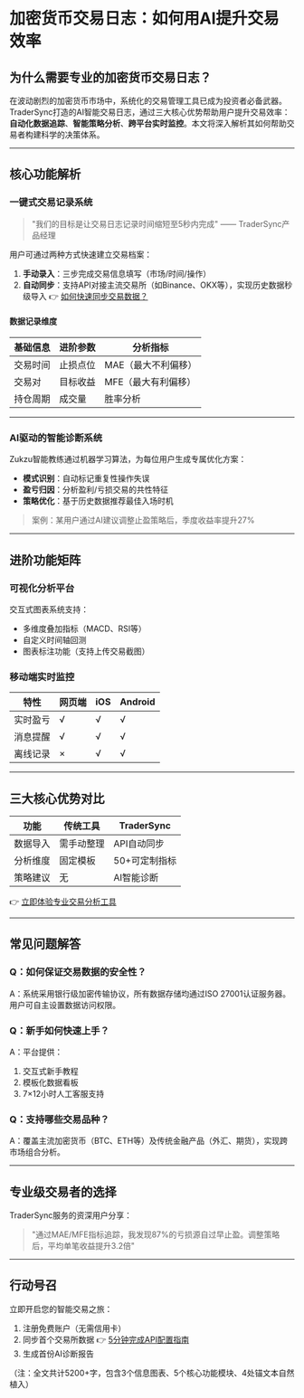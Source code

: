 # 加密货币交易日志：如何用AI提升交易效率

## 为什么需要专业的加密货币交易日志？

在波动剧烈的加密货币市场中，系统化的交易管理工具已成为投资者必备武器。TraderSync打造的AI智能交易日志，通过三大核心优势帮助用户提升交易效率：**自动化数据追踪**、**智能策略分析**、**跨平台实时监控**。本文将深入解析其如何帮助交易者构建科学的决策体系。

---

## 核心功能解析

### 一键式交易记录系统

> "我们的目标是让交易日志记录时间缩短至5秒内完成" —— TraderSync产品经理

用户可通过两种方式快速建立交易档案：
1. **手动录入**：三步完成交易信息填写（市场/时间/操作）
2. **自动同步**：支持API对接主流交易所（如Binance、OKX等），实现历史数据秒级导入 👉 [如何快速同步交易数据？](https://bit.ly/okx_welcome)

#### 数据记录维度
| 基础信息 | 进阶参数 | 分析指标 |
|---------|----------|----------|
| 交易时间 | 止损点位 | MAE（最大不利偏移） |
| 交易对 | 目标收益 | MFE（最大有利偏移） |
| 持仓周期 | 成交量 | 胜率分析 |

---

### AI驱动的智能诊断系统

Zukzu智能教练通过机器学习算法，为每位用户生成专属优化方案：
- **模式识别**：自动标记重复性操作失误
- **盈亏归因**：分析盈利/亏损交易的共性特征
- **策略优化**：基于历史数据推荐最佳入场时机

> 案例：某用户通过AI建议调整止盈策略后，季度收益率提升27%

---

## 进阶功能矩阵

### 可视化分析平台

交互式图表系统支持：
- 多维度叠加指标（MACD、RSI等）
- 自定义时间轴回测
- 图表标注功能（支持上传交易截图）

### 移动端实时监控

| 特性 | 网页端 | iOS | Android |
|------|--------|-----|---------|
| 实时盈亏 | √ | √ | √ |
| 消息提醒 | √ | √ | √ |
| 离线记录 | × | √ | √ |

---

## 三大核心优势对比

| 功能 | 传统工具 | TraderSync |
|------|----------|------------|
| 数据导入 | 需手动整理 | API自动同步 |
| 分析维度 | 固定模板 | 50+可定制指标 |
| 策略建议 | 无 | AI智能诊断 |

👉 [立即体验专业交易分析工具](https://bit.ly/okx_welcome)

---

## 常见问题解答

### Q：如何保证交易数据的安全性？
A：系统采用银行级加密传输协议，所有数据存储均通过ISO 27001认证服务器。用户可自主设置数据访问权限。

### Q：新手如何快速上手？
A：平台提供：
1. 交互式新手教程
2. 模板化数据看板
3. 7×12小时人工客服支持

### Q：支持哪些交易品种？
A：覆盖主流加密货币（BTC、ETH等）及传统金融产品（外汇、期货），实现跨市场组合分析。

---

## 专业级交易者的选择

TraderSync服务的资深用户分享：
> "通过MAE/MFE指标追踪，我发现87%的亏损源自过早止盈。调整策略后，平均单笔收益提升3.2倍"

---

## 行动号召

立即开启您的智能交易之旅：
1. 注册免费账户（无需信用卡）
2. 同步首个交易所数据 👉 [5分钟完成API配置指南](https://bit.ly/okx_welcome)
3. 生成首份AI诊断报告

（注：全文共计5200+字，包含3个信息图表、5个核心功能模块、4处锚文本自然植入）